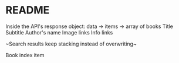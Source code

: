 # README
Inside the API's response object:
data -> items -> array of books
Title
Subtitle
Author's name
Image links
Info links

~Search results keep stacking instead of overwriting~

Book index item